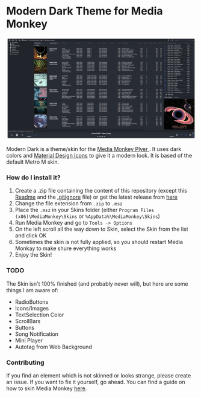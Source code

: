 # Modern Dark Theme for Media Monkey

![Screenshot_1](/Screenshots/Screenshot_1.png)

Modern Dark is a theme/skin for the [Media Monkey Plyer ](http://www.mediamonkey.com/). It uses dark colors and [Material Design Icons](https://materialdesignicons.com/) to give it a modern look. It is based of the default Metro M skin.

### How do I install it?

1. Create a .zip file containing the content of this repository (except this [Readme](README.md) and the [.gitignore](.gitignore) file) or get the latest release from [here](https://github.com/hendrikbl/modern-dark-theme/releases)
2. Change the file extension from `.zip` to `.msz`
3. Place the `.msz` in your Skins folder (either `Program Files (x86)\MediaMonkey\Skins` or `%AppData%\MediaMonkey\Skins`)
4. Run Media Monkey and go to `Tools -> Options`
5. On the left scroll all the way down to Skin, select the Skin from the list and click OK
6. Sometimes the skin is not fully applied, so you should restart Media Monkay to make shure everything works
7. Enjoy the Skin!

### TODO

The Skin isn't 100% finished (and probably never will), but here are some things I am aware of:

- RadioButtons
- Icons/Images
- TextSelection Color
- ScrollBars
- Buttons
- Song Notification
- Mini Player
- Autotag from Web Background

### Contributing

If you find an element which is not skinned or looks strange, please create an issue. If you want to fix it yourself, go ahead. You can find a guide on how to skin Media Monkey [here](http://www.mediamonkey.com/wiki/index.php/How_to_skin_MediaMonkey_v3.0_and_higher).
